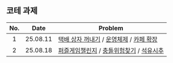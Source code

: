 ## 코테 과제
| No. | Date | Problem | 
| :-: | --- | --- |
| 1 | 25.08.11 | [택배 상자 꺼내기](https://school.programmers.co.kr/learn/courses/30/lessons/389478) / [운영체제](https://school.programmers.co.kr/learn/courses/15008/lessons/121686) / [카페 확장](https://school.programmers.co.kr/learn/courses/15009/lessons/121689) |
| 2 | 25.08.18 | [퍼즐게임챌린지](https://school.programmers.co.kr/learn/courses/30/lessons/340212) / [충돌위험찾기](https://school.programmers.co.kr/learn/courses/30/lessons/340211) / [석유시추](https://school.programmers.co.kr/learn/courses/30/lessons/250136) |